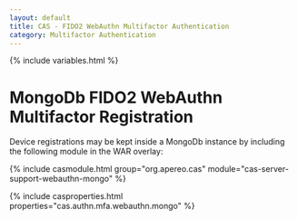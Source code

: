 ```yaml
---
layout: default
title: CAS - FIDO2 WebAuthn Multifactor Authentication
category: Multifactor Authentication
---
```


{% include variables.html %}

# MongoDb FIDO2 WebAuthn Multifactor Registration

Device registrations may be kept inside a MongoDb instance by including the following module in the WAR overlay:

{% include casmodule.html group="org.apereo.cas" module="cas-server-support-webauthn-mongo" %}

{% include casproperties.html properties="cas.authn.mfa.webauthn.mongo" %}
